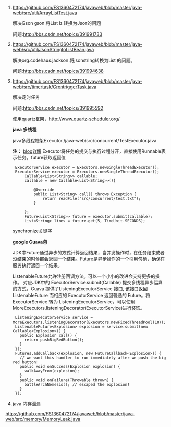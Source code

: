 
1. https://github.com/FS1360472174/javaweb/blob/master/java-web/src/util/ArrayListTest.java

    解决Gson gson 将List<String> lz 转换为Json的问题

    问题:http://bbs.csdn.net/topics/391991733

2. https://github.com/FS1360472174/javaweb/blob/master/java-web/src/util/JsonStringtoListBean.java

    解决org.codehaus.jackson 将jsonstring转换为List<Bean> 的问题。

    问题:http://bbs.csdn.net/topics/391994638
    
3. https://github.com/FS1360472174/javaweb/blob/master/java-web/src/timertask/CrontriggerTask.java

    解决定时任务

    问题:http://bbs.csdn.net/topics/391995592
    
    使用quartz框架，http://www.quartz-scheduler.org/


	**java 多线程**
	
	java多线程框架Executor /java-web/src/concurrent/TestExecutor.java
	
	**注：**
	[blog详解](http://blog.csdn.net/fs1360472174/article/details/60467437)
	Executor将任务的提交与执行过程分开，直接使用Runnable表示任务。future获取返回值
	
		ExecutorService executor = Executors.newSingleThreadExecutor();
		ExecutorService executor = Executors.newSingleThreadExecutor();
			Callable<List<String>> callable;
			callable = new Callable<List<String>>(){
	
				@Override
				public List<String> call() throws Exception {
					return readFile("src/concurrent/test.txt");
				}
				
			};
			Future<List<String>> future = executor.submit(callable);
			List<String> lines = future.get(5, TimeUnit.SECONDS);
	synchronize关键字
	
	**google Guava包**
	
	JDK中Future通过异步的方式计算返回结果，当并发操作时，在任务结束或者没结束的时候都会返回一个结果。Future是异步操作的一个引用句柄，确保在服务执行返回一个结果。
	
	ListenableFuture允许注册回调方法。可以一个小小的改进会支持更多的操作。
	对应JDK中的 ExecutorService.submit(Callable) 提交多线程异步运算的方式，Guava 提供了ListeningExecutorService 接口, 该接口返回 ListenableFuture 而相应的 ExecutorService 返回普通的 Future。将 ExecutorService 转为 ListeningExecutorService，可以使用MoreExecutors.listeningDecorator(ExecutorService)进行装饰。
	
		ListeningExecutorService service = MoreExecutors.listeningDecorator(Executors.newFixedThreadPool(10));
		ListenableFuture<Explosion> explosion = service.submit(new Callable<Explosion>() {
		  public Explosion call() {
		    return pushBigRedButton();
		  }
		});
		Futures.addCallback(explosion, new FutureCallback<Explosion>() {
		  // we want this handler to run immediately after we push the big red button!
		  public void onSuccess(Explosion explosion) {
		    walkAwayFrom(explosion);
		  }
		  public void onFailure(Throwable thrown) {
		    battleArchNemesis(); // escaped the explosion!
		  }
		});

4. java 内存泄漏

https://github.com/FS1360472174/javaweb/blob/master/java-web/src/memory/MemoryLeak.java
